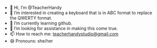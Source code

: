 - 👋 Hi, I’m @TeacherHandy
- 👀 I’m interested in creating a keyboard that is in ABC format to replace the QWERTY format.
- 🌱 I’m currently learning github.
- 💞️ I’m looking for assistance in making this come true.
- 📫 How to reach me: teacherhandystudio@gmail.com
- 😄 Pronouns: she/her


<!---
TeacherHandy/TeacherHandy is a ✨ special ✨ repository because its `README.md` (this file) appears on your GitHub profile.
You can click the Preview link to take a look at your changes.
--->
